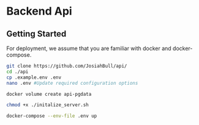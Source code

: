 # Backend Api

## Getting Started

For deployment, we assume that you are familiar with docker and docker-compose.
```sh
git clone https://github.com/JosiahBull/api/
cd ./api
cp .example.env .env
nano .env #Update required configuration options

docker volume create api-pgdata

chmod +x ./initalize_server.sh

docker-compose --env-file .env up
```